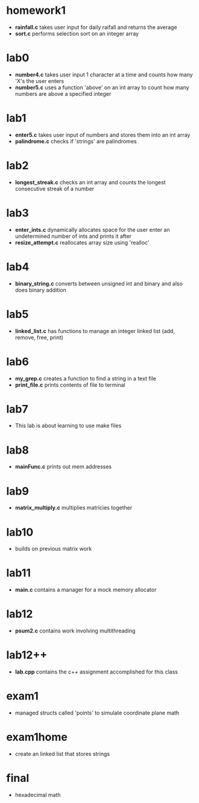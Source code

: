 # homework1
- **rainfall.c** takes user input for daily raifall and returns the average
- **sort.c** performs selection sort on an integer array

# lab0
- **number4.c** takes user input 1 character at a time and counts how many 'X's the user enters
- **number5.c** uses a function 'above' on an int array to count how many numbers are above a specified integer

# lab1
- **enter5.c** takes user input of numbers and stores them into an int array
- **palindrome.c** checks if 'strings' are palindromes

# lab2
- **longest_streak.c** checks an int array and counts the longest consecutive streak of a number

# lab3
- **enter_ints.c** dynamically allocates space for the user enter an undetermined number of ints and prints it after
- **resize_attempt.c** reallocates array size using 'realloc'

# lab4
- **binary_string.c** converts between unsigned int and binary and also does binary addition

# lab5
- **linked_list.c** has functions to manage an integer linked list (add, remove, free, print)

# lab6
- **my_grep.c** creates a function to find a string in a text file
- **print_file.c** prints contents of file to terminal

# lab7 
- This lab is about learning to use make files

# lab8
- **mainFunc.c** prints out mem addresses

# lab9
- **matrix_multiply.c** multiplies matricies together

# lab10
- builds on previous matrix work

# lab11
- **main.c** contains a manager for a mock memory allocator

# lab12
- **psum2.c** contains work involving multithreading

# lab12++
- **lab.cpp** contains the c++ assignment accomplished for this class

# exam1
- managed structs called 'points' to simulate coordinate plane math

# exam1home
- create an linked list that stores strings

# final
- hexadecimal math

